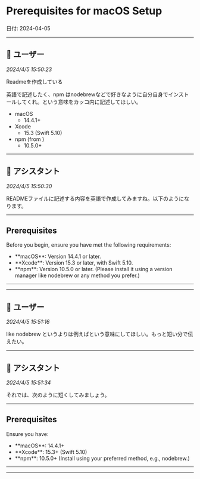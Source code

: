 # Prerequisites for macOS Setup

日付: 2024-04-05

---

## 👤 ユーザー
*2024/4/5 15:50:23*

Readmeを作成している

英語で記述したく、npm はnodebrewなどで好きなように自分自身でインストールしてくれ。という意味をカッコ内に記述してほしい。

- macOS
  - 14.4.1+
- Xcode
  - 15.3 (Swift 5.10)
- npm (from )
  - 10.5.0+

---

## 🤖 アシスタント
*2024/4/5 15:50:30*

READMEファイルに記述する内容を英語で作成してみますね。以下のようになります。

---

## Prerequisites

Before you begin, ensure you have met the following requirements:

- \*\*macOS\*\*: Version 14.4.1 or later.
- \*\*Xcode\*\*: Version 15.3 or later, with Swift 5.10.
- \*\*npm\*\*: Version 10.5.0 or later. (Please install it using a version manager like nodebrew or any method you prefer.)

---

---

## 👤 ユーザー
*2024/4/5 15:51:16*

like nodebrew というよりは例えばという意味にしてほしい。もっと短い分で伝えたい。

---

## 🤖 アシスタント
*2024/4/5 15:51:34*

それでは、次のように短くしてみましょう。

---

## Prerequisites

Ensure you have:

- \*\*macOS\*\*: 14.4.1+
- \*\*Xcode\*\*: 15.3+ (Swift 5.10)
- \*\*npm\*\*: 10.5.0+ (Install using your preferred method, e.g., nodebrew.)

---

---
